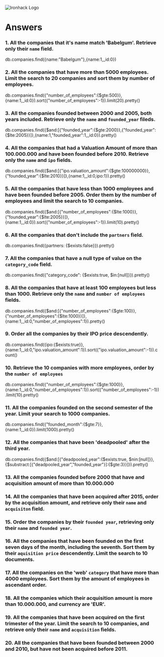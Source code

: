 ![Ironhack Logo](https://i.imgur.com/1QgrNNw.png)

# Answers

### 1. All the companies that it's name match 'Babelgum'. Retrieve only their `name` field.

<!-- Your Code Goes Here -->
db.companies.find({name:"Babelgum"},{name:1,_id:0})

### 2. All the companies that have more than 5000 employees. Limit the search to 20 companies and sort them by **number of employees**.

<!-- Your Code Goes Here -->
db.companies.find({"number_of_employees":{$gte:500}},{name:1,_id:0}).sort({"number_of_employees":-1}).limit(20).pretty()


### 3. All the companies founded between 2000 and 2005, both years included. Retrieve only the `name` and `founded_year` fileds.

<!-- Your Code Goes Here -->
db.companies.find({$and:[{"founded_year":{$gte:2000}},{"founded_year":{$lte:2005}}]},{name:1,"founded_year":1,_id:0}).pretty()


### 4. All the companies that had a Valuation Amount of more than 100.000.000 and have been founded before 2010. Retrieve only the `name` and `ipo` fields.

<!-- Your Code Goes Here -->
db.companies.find({$and:[{"ipo.valuation_amount":{$gte:100000000}},{"founded_year":{$lte:2010}}]},{name:1,_id:0,ipo:1}).pretty()


### 5. All the companies that have less than 1000 employees and have been founded before 2005. Order them by the number of employees and limit the search to 10 companies.

<!-- Your Code Goes Here -->
db.companies.find({$and:[{"number_of_employees":{$lte:1000}},{"founded_year":{$lte:2005}}]},{name:1,_id:0}).sort({"number_of_employees":-1}).limit(10).pretty()


### 6. All the companies that don't include the `partners` field.

<!-- Your Code Goes Here -->
db.companies.find({partners: {$exists:false}}).pretty()


### 7. All the companies that have a null type of value on the `category_code` field.

<!-- Your Code Goes Here -->
db.companies.find({"category_code": {$exists:true, $in:[null]}}).pretty()


### 8. All the companies that have at least 100 employees but less than 1000. Retrieve only the `name` and `number of employees` fields.

<!-- Your Code Goes Here -->
db.companies.find({$and:[{"number_of_employees":{$gte:100}},{"number_of_employees":{$lte:1000}}]},{name:1,_id:0,"number_of_employees":1}).pretty()


### 9. Order all the companies by their IPO price descendently.

<!-- Your Code Goes Here -->
db.companies.find({ipo:{$exists:true}},{name:1,_id:0,"ipo.valuation_amount":1}).sort({"ipo.valuation_amount":-1}).count()



### 10. Retrieve the 10 companies with more employees, order by the `number of employees`

<!-- Your Code Goes Here -->
db.companies.find({"number_of_employees":{$gte:1000}},{name:1,_id:0,"number_of_employees":1}).sort({"number_of_employees":-1}).limit(10).pretty()



### 11. All the companies founded on the second semester of the year. Limit your search to 1000 companies.

<!-- Your Code Goes Here -->
db.companies.find({"founded_month":{$gte:7}},{name:1,_id:0}).limit(1000).pretty()


### 12. All the companies that have been 'deadpooled' after the third year.

<!-- Your Code Goes Here -->
db.companies.find({$and:[{"deadpooled_year":{$exists:true, $nin:[null]}},{$substract:[{"deadpooled_year","founded_year"}]:{$gte:3}}]}).pretty()




### 13. All the companies founded before 2000 that have and acquisition amount of more than 10.000.000

<!-- Your Code Goes Here -->

### 14. All the companies that have been acquired after 2015, order by the acquisition amount, and retrieve only their `name` and `acquisiton` field.

<!-- Your Code Goes Here -->

### 15. Order the companies by their `founded year`, retrieving only their `name` and `founded year`.

<!-- Your Code Goes Here -->

### 16. All the companies that have been founded on the first seven days of the month, including the seventh. Sort them by their `aquisition price` descendently. Limit the search to 10 documents.

<!-- Your Code Goes Here -->

### 17. All the companies on the 'web' `category` that have more than 4000 employees. Sort them by the amount of employees in ascendant order.

<!-- Your Code Goes Here -->

### 18. All the companies which their acquisition amount is more than 10.000.000, and currency are 'EUR'.

<!-- Your Code Goes Here -->

### 19. All the companies that have been acquired on the first trimester of the year. Limit the search to 10 companies, and retrieve only their `name` and `acquisition` fields.

<!-- Your Code Goes Here -->

### 20. All the companies that have been founded between 2000 and 2010, but have not been acquired before 2011.

<!-- Your Code Goes Here -->
